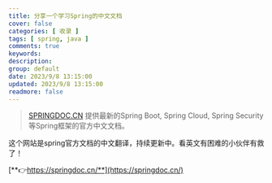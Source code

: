 ```yaml
---
title: 分享一个学习Spring的中文文档
cover: false
categories: [ 收录 ]
tags: [ spring, java ]
comments: true
keywords:
description:
group: default
date: 2023/9/8 13:15:00
updated: 2023/9/8 13:15:00
readmore: false
---
```


> [SPRINGDOC.CN](http://SPRINGDOC.CN) 提供最新的Spring Boot, Spring Cloud, Spring Security等Spring框架的官方中文文档。

这个网站是spring官方文档的中文翻译，持续更新中。看英文有困难的小伙伴有救了！

[**👉https://springdoc.cn/**](https://springdoc.cn/)
